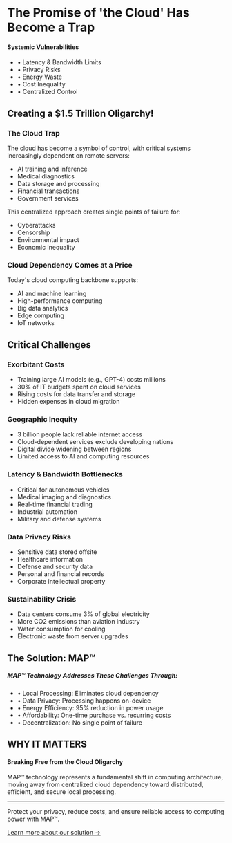# The Promise of 'the Cloud' Has Become a Trap

<div class="alert alert-warning">
  <h4 class="alert-heading">Systemic Vulnerabilities</h4>
  <ul class="list-group list-group-flush">
    <li class="list-group-item">• Latency & Bandwidth Limits</li>
    <li class="list-group-item">• Privacy Risks</li>
    <li class="list-group-item">• Energy Waste</li>
    <li class="list-group-item">• Cost Inequality</li>
    <li class="list-group-item">• Centralized Control</li>
  </ul>
</div>

## Creating a $1.5 Trillion Oligarchy!

### The Cloud Trap
The cloud has become a symbol of control, with critical systems increasingly dependent on remote servers:
- AI training and inference
- Medical diagnostics
- Data storage and processing
- Financial transactions
- Government services

This centralized approach creates single points of failure for:
- Cyberattacks
- Censorship
- Environmental impact
- Economic inequality

### Cloud Dependency Comes at a Price
Today's cloud computing backbone supports:
- AI and machine learning
- High-performance computing
- Big data analytics
- Edge computing
- IoT networks

## Critical Challenges

### Exorbitant Costs
- Training large AI models (e.g., GPT-4) costs millions
- 30% of IT budgets spent on cloud services
- Rising costs for data transfer and storage
- Hidden expenses in cloud migration

### Geographic Inequity
- 3 billion people lack reliable internet access
- Cloud-dependent services exclude developing nations
- Digital divide widening between regions
- Limited access to AI and computing resources

### Latency & Bandwidth Bottlenecks
- Critical for autonomous vehicles
- Medical imaging and diagnostics
- Real-time financial trading
- Industrial automation
- Military and defense systems

### Data Privacy Risks
- Sensitive data stored offsite
- Healthcare information
- Defense and security data
- Personal and financial records
- Corporate intellectual property

### Sustainability Crisis
- Data centers consume 3% of global electricity
- More CO2 emissions than aviation industry
- Water consumption for cooling
- Electronic waste from server upgrades

## The Solution: MAP™

<div class="card">
  <div class="card-body">
    <h5 class="card-title">MAP™ Technology Addresses These Challenges Through:</h5>
    <ul class="list-group list-group-flush">
      <li class="list-group-item">• Local Processing: Eliminates cloud dependency</li>
      <li class="list-group-item">• Data Privacy: Processing happens on-device</li>
      <li class="list-group-item">• Energy Efficiency: 95% reduction in power usage</li>
      <li class="list-group-item">• Affordability: One-time purchase vs. recurring costs</li>
      <li class="list-group-item">• Decentralization: No single point of failure</li>
    </ul>
  </div>
</div>

## WHY IT MATTERS

<div class="alert alert-danger">
  <h4 class="alert-heading">Breaking Free from the Cloud Oligarchy</h4>
  <p>MAP™ technology represents a fundamental shift in computing architecture, moving away from centralized cloud dependency toward distributed, efficient, and secure local processing.</p>
  <hr>
  <p class="mb-0">Protect your privacy, reduce costs, and ensure reliable access to computing power with MAP™.</p>
</div>

[Learn more about our solution →](product/overview.md) 